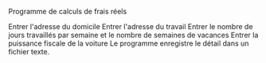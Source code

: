 Programme de calculs de frais réels

Entrer l'adresse du domicile
Entrer l'adresse du travail
Entrer le nombre de jours travaillés par semaine et le nombre de semaines de vacances
Entrer la puissance fiscale de la voiture
Le programme enregistre le détail dans un fichier texte.
